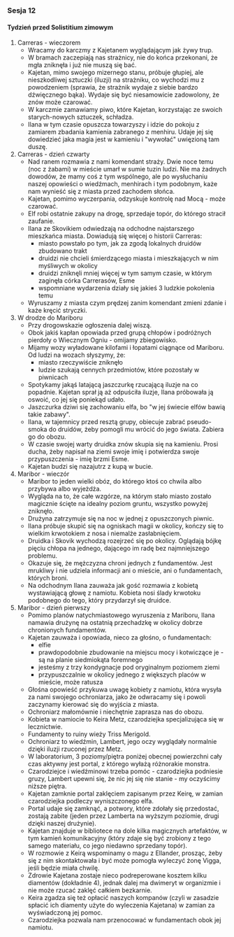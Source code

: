 ### Sesja 12
#### Tydzień przed Solistitium zimowym
1. Carreras - wieczorem
    - Wracamy do karczmy z Kajetanem wyglądającym jak żywy trup.
    - W bramach zaczepiają nas strażnicy, nie do końca przekonani, że mgła zniknęła i już nie muszą się bać.
    - Kajetan, mimo swojego mizernego stanu, próbuje głupiej, ale nieszkodliwej sztuczki (iluzji) na strażniku, co wychodzi mu z powodzeniem (sprawia, że strażnik wydaje z siebie bardzo dźwięcznego bąka). Wydaje się być niesamowicie zadowolony, że znów może czarować.
    - W karczmie zamawiamy piwo, które Kajetan, korzystając ze swoich starych-nowych sztuczek, schładza.
    - Ilana w tym czasie opuszcza towarzyszy i idzie do pokoju z zamiarem zbadania kamienia zabranego z menhiru. Udaje jej się dowiedzieć jaka magia jest w kamieniu i "wywołać" uwięzioną tam duszę.
1. Carreras - dzień czwarty
    - Nad ranem rozmawia z nami komendant straży. Dwie noce temu (noc z żabami) w mieście umarł w sumie tuzin ludzi. Nie ma żadnych dowodów, że mamy coś z tym wspólnego, ale po wysłuchaniu naszej opowieści o wiedźmach, menhirach i tym podobnym, każe nam wynieść się z miasta przed zachodem słońca.
    - Kajetan, pomimo wyczerpania, odzyskuje kontrolę nad Mocą - może czarować.
    - Elf robi ostatnie zakupy na drogę, sprzedaje topór, do którego stracił zaufanie.
    - Ilana ze Skovikiem odwiedzają na odchodne najstarszego mieszkańca miasta. Dowiadują się więcej o historii Carreras:
        - miasto powstało po tym, jak za zgodą lokalnych druidów zbudowano trakt
        - druidzi nie chcieli śmierdzącego miasta i mieszkających w nim myśliwych w okolicy
        - druidzi zniknęli mniej więcej w tym samym czasie, w którym zaginęła córka Carrerasów, Esme
        - wspomniane wydarzenia działy się jakieś 3 ludzkie pokolenia temu
    - Wyruszamy z miasta czym prędzej zanim komendant zmieni zdanie i każe kręcić stryczki.
2. W drodze do Mariboru
    - Przy drogowskazie ogłoszenia dalej wiszą. 
    - Obok jakiś kapłan opowiada przed grupą chłopów i podróżnych pierdoły o Wiecznym Ogniu - omijamy zbiegowisko.
    - Mijamy wozy wyładowane kilofami i łopatami ciągnące od Mariboru. Od ludzi na wozach słyszymy, że:
        - miasto rzeczywiście zniknęło
        - ludzie szukają cennych przedmiotów, które pozostały w piwnicach
    - Spotykamy jakąś latającą jaszczurkę rzucającą iluzje na co popadnie. Kajetan sprał ją aż odpuściła iluzje, Ilana próbowała ją oswoić, co jej się poniekąd udało.
    - Jaszczurka dziwi się zachowaniu elfa, bo "w jej świecie elfów bawią takie zabawy".
    - Ilana, w tajemnicy przed resztą grupy, obiecuje zabrać pseudo-smoka do druidów, żeby pomogli mu wrócić do jego świata. Zabiera go do obozu. 
    - W czasie swojej warty druidka znów skupia się na kamieniu. Prosi ducha, żeby napisał na ziemi swoje imię i potwierdza swoje przypuszczenia - imię brzmi Esme.
    - Kajetan budzi się nazajutrz z kupą w bucie.
3. Maribor - wieczór
    - Maribor to jeden wielki obóz, do którego ktoś co chwila albo przybywa albo wyjeżdża.
    - Wygląda na to, że całe wzgórze, na którym stało miasto zostało magicznie ścięte na idealny poziom gruntu, wszystko powyżej zniknęło.
    - Drużyna zatrzymuje się na noc w jednej z opuszczonych piwnic.
    - Ilana próbuje skupić się na ogniskach magii w okolicy, kończy się to wielkim krwotokiem z nosa i niemalże zasłabnięciem.
    - Druidka i Skovik wychodzą rozejrzeć się po okolicy. Oglądają bójkę pięciu chłopa na jednego, dającego im radę bez najmniejszego problemu.
    - Okazuje się, że mężczyzna chroni jednych z fundamentów. Jest mrukliwy i nie udziela informacji ani o mieście, ani o fundamentach, których broni.
    - Na odchodnym Ilana zauważa jak gość rozmawia z kobietą wystawiającą głowę z namiotu. Kobieta nosi ślady krwotoku podobnego do tego, który przydarzył się druidce.
4. Maribor - dzień pierwszy
    - Pomimo planów natychmiastowego wyruszenia z Mariboru, Ilana namawia drużynę na ostatnią przechadzkę w okolicy dobrze chronionych fundamentów.
    - Kajetan zauważa i opowiada, nieco za głośno, o fundamentach:
        - elfie
        - prawdopodobnie zbudowanie na miejscu mocy i kotwiczące je - są na planie siedmiokąta foremnego
        - jesteśmy z trzy kondygnacje pod oryginalnym poziomem ziemi
        - przypuszczalnie w okolicy jednego z większych placów w mieście, może ratusza
    - Głośna opowieść przykuwa uwagę kobiety z namiotu, która wysyła za nami swojego ochroniarza, jako że odwracamy się i powoli zaczynamy kierować się do wyjścia z miasta.
    - Ochroniarz małomównie i niechętnie zaprasza nas do obozu.
    - Kobieta w namiocie to Keira Metz, czarodziejka specjalizująca się w lecznictwie.
    - Fundamenty to ruiny wieży Triss Merigold.
    - Ochroniarz to wiedźmin, Lambert, jego oczy wyglądały normalnie dzięki iluzji rzuconej przez Metz.
    - W laboratorium, 3 poziomy/piętra poniżej obecnej powierzchni cały czas aktywny jest portal, z którego wyłażą różnorakie monstra.
    - Czarodziejce i wiedźminowi trzeba pomóc - czarodziejka podniesie gruzy, Lambert upewni się, że nic jej się nie stanie - my oczyścimy niższe piętra.
    - Kajetan zamknie portal zaklęciem zapisanym przez Keirę, w zamian czarodziejka podleczy wyniszczonego elfa.
    - Portal udaje się zamknąć, a potwory, które zdołały się przedostać, zostają zabite (jeden przez Lamberta na wyższym poziomie, drugi dzięki naszej drużynie).
    - Kajetan znajduje w bibliotece na dole kilka magicznych artefaktów, w tym kamień komunikacyjny (który zdaje się być zrobiony z tego samego materiału, co jego niedawno sprzedany topór).
    - W rozmowie z Keirą wspominamy o magu z Ellander, prosząc, żeby się z nim skontaktowała i być może pomogła wyleczyć żonę Vigga, jeśli będzie miała chwilę.
    - Zdrowie Kajetana zostaje nieco podreperowane kosztem kilku diamentów (dokładnie 4), jednak dalej ma dwimeryt w organizmie i nie może rzucać zaklęć całkiem bezkarnie.
    - Keira zgadza się też opłacić naszych kompanów (czyli w zasadzie spłacić ich diamenty użyte do wyleczenia Kajetana) w zamian za wyświadczoną jej pomoc.
    - Czarodziejka pozwala nam przenocować w fundamentach obok jej namiotu.